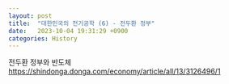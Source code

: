 ```yaml
---
layout: post
title:  "대한민국의 전기공학 (6) - 전두환 정부"
date:   2023-10-04 19:31:29 +0900
categories: History
---
```


전두환 정부와 반도체
https://shindonga.donga.com/economy/article/all/13/3126496/1